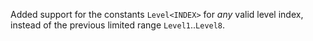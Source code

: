 Added support for the constants `Level<INDEX>` for *any* valid level index,
instead of the previous limited range `Level1`..`Level8`.
